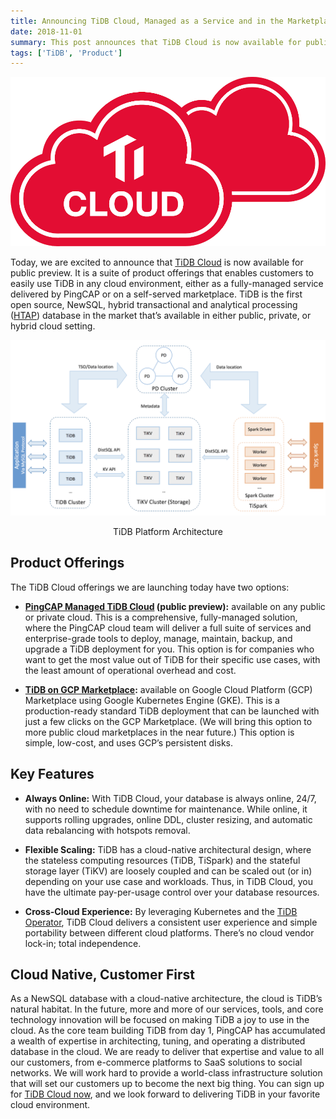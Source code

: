 ```yaml
---
title: Announcing TiDB Cloud, Managed as a Service and in the Marketplace
date: 2018-11-01
summary: This post announces that TiDB Cloud is now available for public preview.
tags: ['TiDB', 'Product']
---
```


![TiDB Cloud](media/tidb-cloud.png)

Today, we are excited to announce that [TiDB Cloud](https://www.pingcap.com/tidb-cloud/) is now available for public preview. It is a suite of product offerings that enables customers to easily use TiDB in any cloud environment, either as a fully-managed service delivered by PingCAP or on a self-served marketplace. TiDB is the first open source, NewSQL, hybrid transactional and analytical processing ([HTAP](https://en.wikipedia.org/wiki/Hybrid_transactional/analytical_processing_(HTAP))) database in the market that’s available in either public, private, or hybrid cloud setting. 

![TiDB Platform Architecture](media/tidb-platform-architecture.png)
<center> TiDB Platform Architecture </center> 

## Product Offerings

The TiDB Cloud offerings we are launching today have two options:

- **[PingCAP Managed TiDB Cloud](https://www.pingcap.com/tidb-cloud/) (public preview):** available on any public or private cloud. This is a comprehensive, fully-managed solution, where the PingCAP cloud team will deliver a full suite of services and enterprise-grade tools to deploy, manage, maintain, backup, and upgrade a TiDB deployment for you. This option is for companies who want to get the most value out of TiDB for their specific use cases, with the least amount of operational overhead and cost.

- **[TiDB on GCP Marketplace](https://console.cloud.google.com/marketplace/details/pingcap-public/pingcap-tidb-operator):** available on Google Cloud Platform (GCP) Marketplace using Google Kubernetes Engine (GKE). This is a production-ready standard TiDB deployment that can be launched with just a few clicks on the GCP Marketplace. (We will bring this option to more public cloud marketplaces in the near future.) This option is simple, low-cost, and uses GCP’s persistent disks.

## Key Features 

- **Always Online:** With TiDB Cloud, your database is always online, 24\/7, with no need to schedule downtime for maintenance. While online, it supports rolling upgrades, online DDL, cluster resizing, and automatic data rebalancing with hotspots removal.

- **Flexible Scaling:** TiDB has a cloud-native architectural design, where the stateless computing resources (TiDB, TiSpark) and the stateful storage layer (TiKV) are loosely coupled and can be scaled out (or in) depending on your use case and workloads. Thus, in TiDB Cloud, you have the ultimate pay-per-usage control over your database resources.

- **Cross-Cloud Experience:** By leveraging Kubernetes and the [TiDB Operator](https://github.com/pingcap/tidb-operator), TiDB Cloud delivers a consistent user experience and simple portability between different cloud platforms. There’s no cloud vendor lock-in; total independence. 

## Cloud Native, Customer First 

As a NewSQL database with a cloud-native architecture, the cloud is TiDB’s natural habitat. In the future, more and more of our services, tools, and core technology innovation will be focused on making TiDB a joy to use in the cloud. As the core team building TiDB from day 1, PingCAP has accumulated a wealth of expertise in architecting, tuning, and operating a distributed database in the cloud. We are ready to deliver that expertise and value to all our customers, from e-commerce platforms to SaaS solutions to social networks. We will work hard to provide a world-class infrastructure solution that will set our customers up to become the next big thing. You can sign up for [TiDB Cloud now](https://www.pingcap.com/tidb-cloud/), and we look forward to delivering TiDB in your favorite cloud environment. 